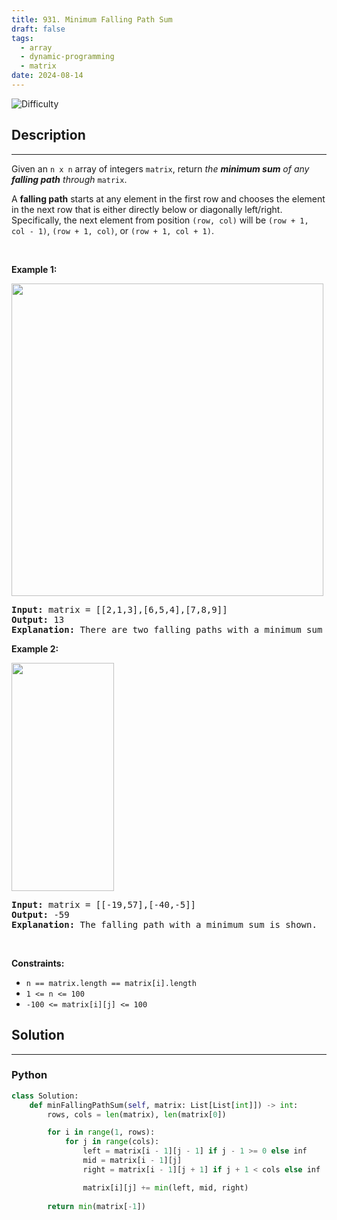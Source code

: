 ```yaml
---
title: 931. Minimum Falling Path Sum
draft: false
tags: 
  - array
  - dynamic-programming
  - matrix
date: 2024-08-14
---
```


![Difficulty](https://img.shields.io/badge/Difficulty-Medium-blue.svg)

## Description

---
<p>Given an <code>n x n</code> array of integers <code>matrix</code>, return <em>the <strong>minimum sum</strong> of any <strong>falling path</strong> through</em> <code>matrix</code>.</p>

<p>A <strong>falling path</strong> starts at any element in the first row and chooses the element in the next row that is either directly below or diagonally left/right. Specifically, the next element from position <code>(row, col)</code> will be <code>(row + 1, col - 1)</code>, <code>(row + 1, col)</code>, or <code>(row + 1, col + 1)</code>.</p>

<p>&nbsp;</p>
<p><strong class="example">Example 1:</strong></p>
<img alt="" src="https://assets.leetcode.com/uploads/2021/11/03/failing1-grid.jpg" style="width: 499px; height: 500px;" />
<pre>
<strong>Input:</strong> matrix = [[2,1,3],[6,5,4],[7,8,9]]
<strong>Output:</strong> 13
<strong>Explanation:</strong> There are two falling paths with a minimum sum as shown.
</pre>

<p><strong class="example">Example 2:</strong></p>
<img alt="" src="https://assets.leetcode.com/uploads/2021/11/03/failing2-grid.jpg" style="width: 164px; height: 365px;" />
<pre>
<strong>Input:</strong> matrix = [[-19,57],[-40,-5]]
<strong>Output:</strong> -59
<strong>Explanation:</strong> The falling path with a minimum sum is shown.
</pre>

<p>&nbsp;</p>
<p><strong>Constraints:</strong></p>

<ul>
	<li><code>n == matrix.length == matrix[i].length</code></li>
	<li><code>1 &lt;= n &lt;= 100</code></li>
	<li><code>-100 &lt;= matrix[i][j] &lt;= 100</code></li>
</ul>


## Solution

---
### Python
``` py title='minimum-falling-path-sum'
class Solution:
    def minFallingPathSum(self, matrix: List[List[int]]) -> int:
        rows, cols = len(matrix), len(matrix[0])

        for i in range(1, rows):
            for j in range(cols):
                left = matrix[i - 1][j - 1] if j - 1 >= 0 else inf
                mid = matrix[i - 1][j]
                right = matrix[i - 1][j + 1] if j + 1 < cols else inf

                matrix[i][j] += min(left, mid, right)
        
        return min(matrix[-1])

```

